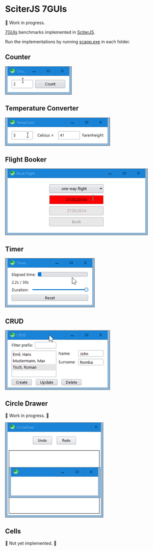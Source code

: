 # SciterJS 7GUIs

:construction: Work in progress.

[7GUIs](https://eugenkiss.github.io/7guis/tasks) benchmarks implemented in [SciterJS](https://sciter.com).

Run the implementations by running [scapp.exe](https://github.com/c-smile/sciter-js-sdk/tree/main/bin.win/x32) in each folder.

## Counter

![screenshot](screenshots/counter.gif)

## Temperature Converter

![screenshot](screenshots/temperature-converter.gif)

## Flight Booker

![screenshot](screenshots/flight-booker.gif)

## Timer

![screenshot](screenshots/timer.gif)

## CRUD

![screenshot](screenshots/crud.gif)

## Circle Drawer

:construction: Work in progress. :construction:

![screenshot](screenshots/circle-drawer.png)

## Cells

:construction: Not yet implemented. :construction: